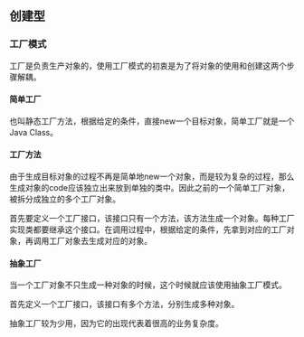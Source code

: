 ## 创建型

### 工厂模式

工厂是负责生产对象的，使用工厂模式的初衷是为了将对象的使用和创建这两个步骤解耦。

#### 简单工厂

也叫静态工厂方法，根据给定的条件，直接new一个目标对象，简单工厂就是一个Java Class。

#### 工厂方法

由于生成目标对象的过程不再是简单地new一个对象，而是较为复杂的过程，那么生成对象的code应该独立出来放到单独的类中。因此之前的一个简单工厂对象，被拆分成独立的多个工厂对象。

首先要定义一个工厂接口，该接口只有一个方法，该方法生成一个对象。每种工厂实现类都要继承这个接口。在调用过程中，根据给定的条件，先拿到对应的工厂对象，再调用工厂对象去生成对应的对象。

#### 抽象工厂

当一个工厂对象不只生成一种对象的时候，这个时候就应该使用抽象工厂模式。

首先定义一个工厂接口，该接口有多个方法，分别生成多种对象。

抽象工厂较为少用，因为它的出现代表着很高的业务复杂度。

